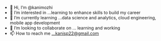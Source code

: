- 👋 Hi, I’m @kanimozhi
- 👀 I’m interested in ...learning to enhance skills to build my career
- 🌱 I’m currently learning ...data science and analytics, cloud engineering, mobile app development
- 💞️ I’m looking to collaborate on ... learning and working
- 📫 How to reach me ...kanisp22@gmail.com

<!---
kanivino/kanivino is a ✨ special ✨ repository because its `README.md` (this file) appears on your GitHub profile.
You can click the Preview link to take a look at your changes.
--->
